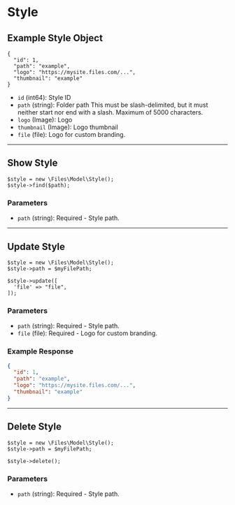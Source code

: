 # Style

## Example Style Object

```
{
  "id": 1,
  "path": "example",
  "logo": "https://mysite.files.com/...",
  "thumbnail": "example"
}
```

* `id` (int64): Style ID
* `path` (string): Folder path This must be slash-delimited, but it must neither start nor end with a slash. Maximum of 5000 characters.
* `logo` (Image): Logo
* `thumbnail` (Image): Logo thumbnail
* `file` (file): Logo for custom branding.

---

## Show Style

```
$style = new \Files\Model\Style();
$style->find($path);
```


### Parameters

* `path` (string): Required - Style path.

---

## Update Style

```
$style = new \Files\Model\Style();
$style->path = $myFilePath;

$style->update([
  'file' => "file",
]);
```

### Parameters

* `path` (string): Required - Style path.
* `file` (file): Required - Logo for custom branding.

### Example Response

```json
{
  "id": 1,
  "path": "example",
  "logo": "https://mysite.files.com/...",
  "thumbnail": "example"
}
```

---

## Delete Style

```
$style = new \Files\Model\Style();
$style->path = $myFilePath;

$style->delete();
```

### Parameters

* `path` (string): Required - Style path.

